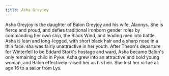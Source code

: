 ```yaml
---
title: Asha Greyjoy
---
```


Asha Greyjoy is the daughter of Balon Greyjoy and his wife, Alannys. She is fierce and proud, and defies traditional ironborn gender roles by commanding her own ship, the Black Wind, and leading men into battle. Asha is lean and long-legged, with short black hair and a sharp nose in a thin face. sha was fairly unattractive in her youth. After Theon's departure for Winterfell to be Eddard Stark's hostage and ward, Asha became Balon's only remaining child in Pyke. Asha grew into an attractive and bold young woman, and Balon effectively raised her as his heir. She lost her virtue at age 16 to a sailor from Lys.


